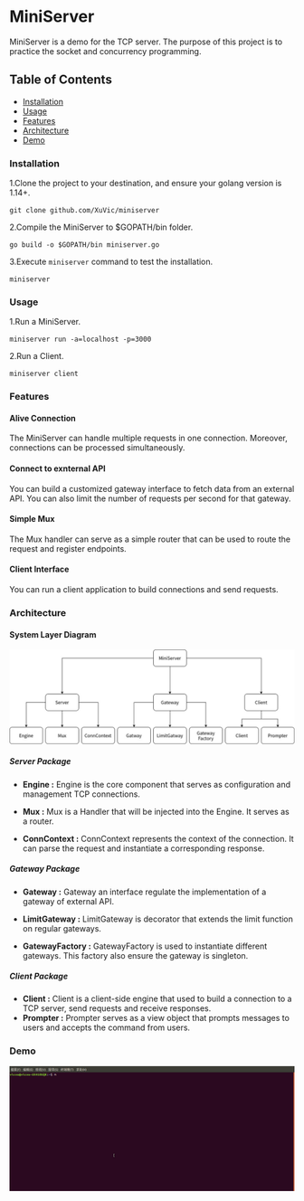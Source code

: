 # MiniServer

MiniServer is a demo for the TCP server. The purpose of this project is to practice the socket and concurrency programming.

## Table of Contents

* [Installation](#installation)
* [Usage](#usage)
* [Features](#features)
* [Architecture](#architecture)
* [Demo](#Demo)

### Installation

1.Clone the project to your destination, and ensure your golang version is 1.14+.

    git clone github.com/XuVic/miniserver

2.Compile the MiniServer to $GOPATH/bin folder.

    go build -o $GOPATH/bin miniserver.go

3.Execute `miniserver` command to test the installation.

    miniserver

### Usage

1.Run a MiniServer.

    miniserver run -a=localhost -p=3000

2.Run a Client.

    miniserver client

### Features

#### Alive Connection

The MiniServer can handle multiple requests in one connection. Moreover, connections can be processed simultaneously.

#### Connect to exnternal API

You can build a customized gateway interface to fetch data from an external API. You can also limit the number of requests per second for that gateway.

#### Simple Mux

The Mux handler can serve as a simple router that can be used to route the request and register endpoints.

#### Client Interface

You can run a client application to build connections and send requests.

### Architecture

#### System Layer Diagram

![Layer Digram image](doc/layer_diagram.jpg)

##### Server Package

* **Engine :** Engine is the core component that serves as configuration and management TCP connections.

* **Mux :** Mux is a Handler that will be injected into the Engine. It serves as a router.

* **ConnContext :** ConnContext represents the context of the connection. It can parse the request and instantiate a corresponding response.

##### Gateway Package

* **Gateway :** Gateway an interface regulate the implementation of a gateway of external API.

* **LimitGateway :** LimitGateway is decorator that extends the limit function on regular gateways.

* **GatewayFactory :** GatewayFactory is used to instantiate different gateways. This factory also ensure the gateway is singleton.

##### Client Package

* **Client :** Client is a client-side engine that used to build a connection to a TCP server, send requests and receive responses.
* **Prompter :** Prompter serves as a view object that prompts messages to users and accepts the command from users.

### Demo

![Demo image](doc/demo.gif)